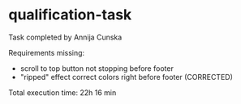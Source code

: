 # qualification-task
Task completed by Annija Cunska

Requirements missing:
* scroll to top button not stopping before footer
* "ripped" effect correct colors right before footer (CORRECTED)

Total execution time: 22h 16 min
